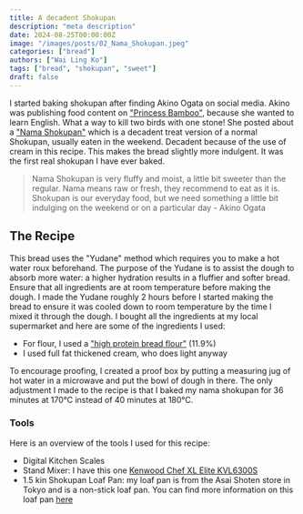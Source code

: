 ```yaml
---
title: A decadent Shokupan
description: "meta description"
date: 2024-08-25T00:00:00Z
image: "/images/posts/02_Nama_Shokupan.jpeg"
categories: ["bread"]
authors: ["Wai Ling Ko"]
tags: ["bread", "shokupan", "sweet"]
draft: false
---
```


I started baking shokupan after finding Akino Ogata on social media. Akino was publishing food content on <a href="https://princessbamboo.com/about-akino/" target="_blank"> "Princess Bamboo"</a>, because she wanted to learn English. What a way to kill two birds with one stone! She posted about a <a href="https://princessbamboo.com/how-to-make-nama-shokupan/" target="_blank"> "Nama Shokupan"</a> which is a decadent treat version of a normal Shokupan, usually eaten in the weekend. Decadent because of the use of cream in this recipe. This makes the bread slightly more indulgent. It was the first real shokupan I have ever baked.

> Nama Shokupan is very fluffy and moist, a little bit sweeter than the regular. Nama means raw or fresh, they recommend to eat as it is. Shokupan is our everyday food, but we need something a little bit indulging on the weekend or on a particular day - Akino Ogata

## The Recipe
This bread uses the "Yudane" method which requires you to make a hot water roux beforehand. The purpose of the Yudane is to assist the dough to absorb more water: a higher hydration results in a fluffier and softer bread. 
Ensure that all ingredients are at room temperature before making the dough. I made the Yudane roughly 2 hours before I started making the bread to ensure it was cooled down to room temperature by the time I mixed it through the dough. 
I bought all the ingredients at my local supermarket and here are some of the ingredients I used:
- For flour, I used a <a href="https://www.lighthousebaking.com.au/breadandpizzaplainflour" target="_blank"> "high protein bread flour"</a> (11.9%) 
- I used full fat thickened cream, who does light anyway

To encourage proofing, I created a proof box by putting a measuring jug of hot water in a microwave and put the bowl of dough in there. The only adjustment I made to the recipe is that I baked my nama shokupan for 36 minutes at 170&deg;C instead of 40 minutes at 180&deg;C.

### Tools
Here is an overview of the tools I used for this recipe:
- Digital Kitchen Scales
- Stand Mixer: I have this one [Kenwood Chef XL Elite KVL6300S](https://www.kenwoodworld.com/en/chef-xl-elite-kvl6300s/p/KVL6300S "Kenwood Chef XL Elite")
- 1.5 kin Shokupan Loaf Pan: my loaf pan is from the Asai Shoten store in Tokyo and is a non-stick loaf pan. You can find more information on this loaf pan [here](https://www.justonecookbook.com/japanese-loaf-pans/)